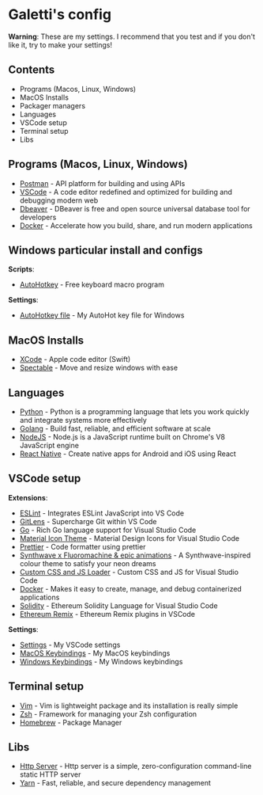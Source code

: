 # Galetti's config

**Warning**: These are my settings. I recommend that you test and if you don't like it, try to make your settings!

## Contents

- Programs (Macos, Linux, Windows)
- MacOS Installs
- Packager managers
- Languages
- VSCode setup
- Terminal setup
- Libs

## Programs (Macos, Linux, Windows)

- [Postman](https://www.postman.com/downloads) - API platform for building and using APIs
- [VSCode](https://code.visualstudio.com) - A code editor redefined and optimized for building and debugging modern web
- [Dbeaver](https://dbeaver.io/download) - DBeaver is free and open source universal database tool for developers
- [Docker](https://docs.docker.com/desktop) - Accelerate how you build, share, and run modern applications

## Windows particular install and configs

**Scripts**:

- [AutoHotkey](https://www.autohotkey.com) - Free keyboard macro program

**Settings**:

- [AutoHotkey file](https://github.com/PedroGaletti/os-configs-vscode/blob/main/windows/myCustom.ahk) - My AutoHot key file for Windows

## MacOS Installs

- [XCode](https://developer.apple.com/xcode) - Apple code editor (Swift)
- [Spectable](https://www.spectacleapp.com) - Move and resize windows with ease

## Languages

- [Python](https://www.python.org/downloads) - Python is a programming language that lets you work quickly and integrate systems more effectively
- [Golang](https://go.dev/dl) - Build fast, reliable, and efficient software at scale
- [NodeJS](https://nodejs.org/en/download) - Node.js is a JavaScript runtime built on Chrome's V8 JavaScript engine
- [React Native](https://reactnative.dev/docs/environment-setup) - Create native apps for Android and iOS using React

## VSCode setup

**Extensions**:
- [ESLint](https://marketplace.visualstudio.com/items?itemName=dbaeumer.vscode-eslint) - Integrates ESLint JavaScript into VS Code
- [GitLens](https://marketplace.visualstudio.com/items?itemName=eamodio.gitlens) - Supercharge Git within VS Code
- [Go](https://marketplace.visualstudio.com/items?itemName=golang.go) - Rich Go language support for Visual Studio Code
- [Material Icon Theme](https://marketplace.visualstudio.com/items?itemName=PKief.material-icon-theme) - Material Design Icons for Visual Studio Code
- [Prettier](https://marketplace.visualstudio.com/items?itemName=esbenp.prettier-vscode) - Code formatter using prettier
- [Synthwave x Fluoromachine & epic animations](https://marketplace.visualstudio.com/items?itemName=TheCodemonkey.synthwave-x-fluoromachine-epic-animations) - A Synthwave-inspired colour theme to satisfy your neon dreams
- [Custom CSS and JS Loader](https://marketplace.visualstudio.com/items?itemName=be5invis.vscode-custom-css) - Custom CSS and JS for Visual Studio Code
- [Docker](https://marketplace.visualstudio.com/items?itemName=ms-azuretools.vscode-docker) - Makes it easy to create, manage, and debug containerized applications
- [Solidity](https://marketplace.visualstudio.com/items?itemName=ms-azuretools.vscode-docker) - Ethereum Solidity Language for Visual Studio Code
- [Ethereum Remix](https://marketplace.visualstudio.com/items?itemName=RemixProject.ethereum-remix) - Ethereum Remix plugins in VSCode

**Settings**:

- [Settings](https://github.com/PedroGaletti/os-configs-vscode/blob/main/vscode_settings.json) - My VSCode settings
- [MacOS Keybindings](https://github.com/PedroGaletti/os-configs-vscode/blob/main/macos/keybindings.json) - My MacOS keybindings
- [Windows Keybindings](https://github.com/PedroGaletti/os-configs-vscode/blob/main/windows/keybindings.json) - My Windows keybindings

## Terminal setup

- [Vim](https://github.com/neovim/nvim-lspconfig) - Vim is lightweight package and its installation is really simple
- [Zsh](https://ohmyz.sh) - Framework for managing your Zsh configuration
- [Homebrew](https://brew.sh) - Package Manager

## Libs

- [Http Server](https://www.npmjs.com/package/http-server) - Http server is a simple, zero-configuration command-line static HTTP server
- [Yarn](https://classic.yarnpkg.com/lang/en/docs/install) - Fast, reliable, and secure dependency management